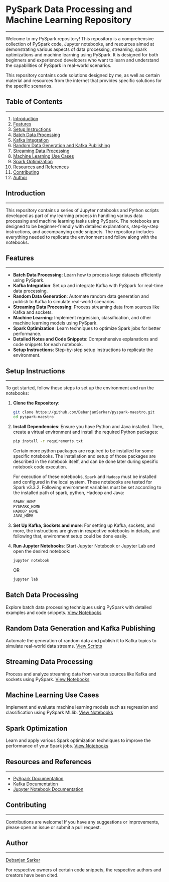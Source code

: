 # PySpark Data Processing and Machine Learning Repository
------------------------------------------------------------------------------------------------------------------

Welcome to my PySpark repository! This repository is a comprehensive collection of PySpark code, Jupyter notebooks, and resources aimed at demonstrating various aspects of data processing, streaming, spark optimizations and machine learning using PySpark. It is designed for both beginners and experienced developers who want to learn and understand the capabilities of PySpark in real-world scenarios.

This repository contains code solutions designed by me, as well as certain material and resources from the internet that provides specific solutions for the specific scenarios.


## Table of Contents
------------------------------------------------------------------------------------------------------------------
1. [Introduction](#introduction)
2. [Features](#features)
3. [Setup Instructions](#setup-instructions)
4. [Batch Data Processing](#batch-data-processing)
5. [Kafka Integration](#kafka-integration)
6. [Random Data Generation and Kafka Publishing](#random-data-generation-and-kafka-publishing)
7. [Streaming Data Processing](#streaming-data-processing)
8. [Machine Learning Use Cases](#machine-learning-use-cases)
9. [Spark Optimization](#spark-optimization)
10. [Resources and References](#resources-and-references)
11. [Contributing](#contributing)
12. [Author](#author)


## Introduction
------------------------------------------------------------------------------------------------------------------
This repository contains a series of Jupyter notebooks and Python scripts developed as part of my learning process in handling various data processing and machine learning tasks using PySpark. The notebooks are designed to be beginner-friendly with detailed explanations, step-by-step instructions, and accompanying code snippets. The repository includes everything needed to replicate the environment and follow along with the notebooks.


## Features
------------------------------------------------------------------------------------------------------------------
- **Batch Data Processing**: Learn how to process large datasets efficiently using PySpark.
- **Kafka Integration**: Set up and integrate Kafka with PySpark for real-time data processing.
- **Random Data Generation**: Automate random data generation and publish to Kafka to simulate real-world scenarios.
- **Streaming Data Processing**: Process streaming data from sources like Kafka and sockets.
- **Machine Learning**: Implement regression, classification, and other machine learning models using PySpark.
- **Spark Optimization**: Learn techniques to optimize Spark jobs for better performance.
- **Detailed Notes and Code Snippets**: Comprehensive explanations and code snippets for each notebook.
- **Setup Instructions**: Step-by-step setup instructions to replicate the environment.


## Setup Instructions
------------------------------------------------------------------------------------------------------------------
To get started, follow these steps to set up the environment and run the notebooks:

1. **Clone the Repository**:
   ```bash
   git clone https://github.com/DebanjanSarkar/pyspark-maestro.git
   cd pyspark-maestro
   ```

2. **Install Dependencies**:
   Ensure you have Python and Java installed. Then, create a virtual environment and install the required Python packages:
   ```bash
   pip install -r requirements.txt
   ```
   Certain more python packages are required to be installed for some specific notebooks. The installation and setup of those packages are described in the notebook itself, and can be done later during specific notebook code execution.

   For execution of these notebooks, `Spark` and `Hadoop` must be installed and configured in the local system. These notebooks are tested for Spark v3.3.2. Following environment variables must be set according to the installed path of spark, python, Hadoop and Java:
	```bash
	SPARK_HOME
	PYSPARK_HOME
	HADOOP_HOME
	JAVA_HOME
	```


3. **Set Up Kafka, Sockets and more**:
   For setting up Kafka, sockets, and more, the instructions are given in respective notebooks in details, and following that, environment setup could be done easily.

4. **Run Jupyter Notebooks**:
   Start Jupyter Notebook or Jupyter Lab and open the desired notebook:
   ```bash
   jupyter notebook
   ```
   OR
   ```bash
   jupyter lab
   ```


## Batch Data Processing
Explore batch data processing techniques using PySpark with detailed examples and code snippets. [View Notebooks](001-batch-data-processing/)

## Random Data Generation and Kafka Publishing
Automate the generation of random data and publish it to Kafka topics to simulate real-world data streams. [View Scripts](004-structured_streaming/python_util_scripts/generate_events_data_and_post_to_kafka)

## Streaming Data Processing
Process and analyze streaming data from various sources like Kafka and sockets using PySpark. [View Notebooks](004-structured_streaming/)

## Machine Learning Use Cases
Implement and evaluate machine learning models such as regression and classification using PySpark MLlib. [View Notebooks](003-spark_mlib/)

## Spark Optimization
Learn and apply various Spark optimization techniques to improve the performance of your Spark jobs. [View Notebooks](005-spark_optimizations/)


## Resources and References
------------------------------------------------------------------------------------------------------------------
- [PySpark Documentation](https://spark.apache.org/docs/latest/api/python/)
- [Kafka Documentation](https://kafka.apache.org/documentation/)
- [Jupyter Notebook Documentation](https://jupyter-notebook.readthedocs.io/)


## Contributing
------------------------------------------------------------------------------------------------------------------
Contributions are welcome! If you have any suggestions or improvements, please open an issue or submit a pull request.


## Author
------------------------------------------------------------------------------------------------------------------
[Debanjan Sarkar](https://github.com/DebanjanSarkar/)

For respective owners of certain code snippets, the respective authors and creators have been cited.
